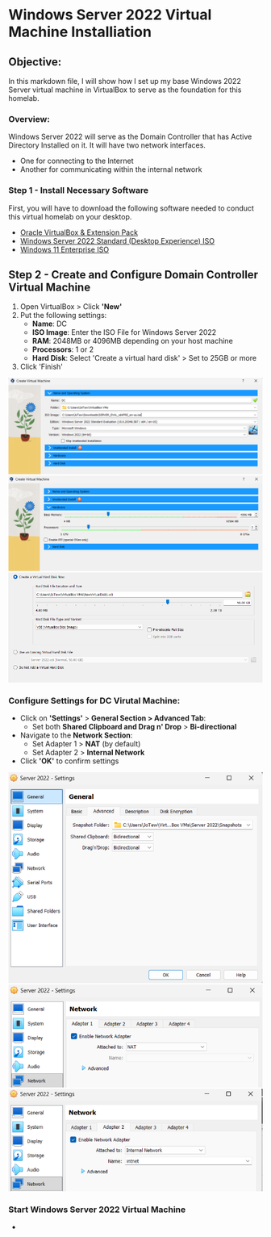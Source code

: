 # Windows Server 2022 Virtual Machine Installiation

## Objective:
In this markdown file, I will show how I set up my base Windows 2022 Server virtual machine in VirtualBox to serve as the foundation for this homelab.

### Overview:
Windows Server 2022 will serve as the Domain Controller that has Active Directory Installed on it. It will have two network interfaces.
- One for connecting to the Internet
- Another for communicating within the internal network


### Step 1 - Install Necessary Software
First, you will have to download the following software needed to conduct this virtual homelab on your desktop.

- [Oracle VirtualBox & Extension Pack](https://www.virtualbox.org/wiki/Downloads)
- [Windows Server 2022 Standard (Desktop Experience) ISO](https://go.microsoft.com/fwlink/p/?linkid=2195686&clcid=0x409&culture=en-us&country=us)
- [Windows 11 Enterprise ISO](https://go.microsoft.com/fwlink/p/?linkid=2195682&clcid=0x409&culture=en-us&country=us)


## Step 2 - Create and Configure Domain Controller Virtual Machine

1. Open VirtualBox > Click **'New'**
2. Put the following settings:
    - **Name**: DC
    - **ISO Image**: Enter the ISO File for Windows Server 2022
    - **RAM**: 2048MB or 4096MB depending on your host machine
    - **Processors**: 1 or 2
    - **Hard Disk**: Select 'Create a virtual hard disk' > Set to 25GB or more
3. Click 'Finish'

![Screenshot](/setup/images/Setup1.png)
![Screenshot](/setup/images/Setup2.png)
![Screenshot](/setup/images/Setup3.png)

### Configure Settings for DC Virutal Machine: 
- Click on **'Settings'** > **General Section > Advanced Tab**:
    - Set both **Shared Clipboard and Drag n' Drop** > **Bi-directional**
- Navigate to the **Network Section**:
    - Set Adapter 1 > **NAT** (by default)
    - Set Adapter 2 > **Internal Network**
- Click **'OK'** to confirm settings

![Screenshot](/setup/images/Setup4.png)
![Screenshot](/setup/images/Setup5.png)
![Screenshot](/setup/images/Setup6.png)

### Start Windows Server 2022 Virtual Machine
- 